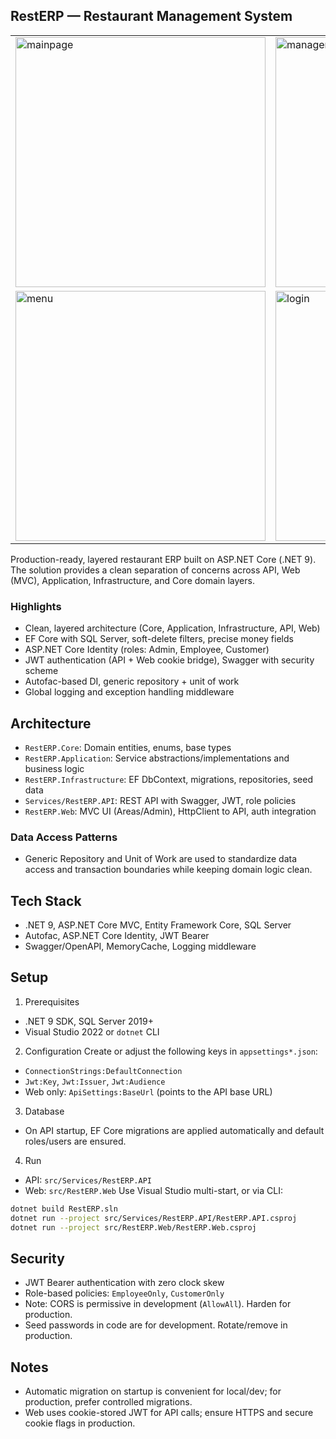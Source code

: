 ## RestERP — Restaurant Management System

<div align="center">
    <table>
        <tr>
            <td>
                <img src="https://github.com/user-attachments/assets/14fcac76-30d6-4b66-a919-d73a881c8e60" alt="mainpage" width="400"/>
            </td>
            <td>
                <img src="https://github.com/user-attachments/assets/4a868afa-651f-49c2-9358-d9650db4b7b2" alt="management" width="400"/>
            </td>
        </tr>
        <tr>
            <td>
                <img src="https://github.com/user-attachments/assets/74c4cadd-49ca-43e6-8060-00a5ba1af2b2" alt="menu" width="400"/>
            </td>
            <td>
                <img src="https://github.com/user-attachments/assets/8db0fe5f-c4d0-41a5-abc3-c5aa52bf1d85" alt="login" width="400"/>
            </td>
        </tr>
    </table>
</div>

Production-ready, layered restaurant ERP built on ASP.NET Core (.NET 9). The solution provides a clean separation of concerns across API, Web (MVC), Application, Infrastructure, and Core domain layers.

### Highlights
- Clean, layered architecture (Core, Application, Infrastructure, API, Web)
- EF Core with SQL Server, soft-delete filters, precise money fields
- ASP.NET Core Identity (roles: Admin, Employee, Customer)
- JWT authentication (API + Web cookie bridge), Swagger with security scheme
- Autofac-based DI, generic repository + unit of work
- Global logging and exception handling middleware

## Architecture
- `RestERP.Core`: Domain entities, enums, base types
- `RestERP.Application`: Service abstractions/implementations and business logic
- `RestERP.Infrastructure`: EF DbContext, migrations, repositories, seed data
- `Services/RestERP.API`: REST API with Swagger, JWT, role policies
- `RestERP.Web`: MVC UI (Areas/Admin), HttpClient to API, auth integration

### Data Access Patterns
- Generic Repository and Unit of Work are used to standardize data access and transaction boundaries while keeping domain logic clean.

## Tech Stack
- .NET 9, ASP.NET Core MVC, Entity Framework Core, SQL Server
- Autofac, ASP.NET Core Identity, JWT Bearer
- Swagger/OpenAPI, MemoryCache, Logging middleware

## Setup
1) Prerequisites
- .NET 9 SDK, SQL Server 2019+
- Visual Studio 2022 or `dotnet` CLI

2) Configuration
Create or adjust the following keys in `appsettings*.json`:
- `ConnectionStrings:DefaultConnection`
- `Jwt:Key`, `Jwt:Issuer`, `Jwt:Audience`
- Web only: `ApiSettings:BaseUrl` (points to the API base URL)

3) Database
- On API startup, EF Core migrations are applied automatically and default roles/users are ensured.

4) Run
- API: `src/Services/RestERP.API`
- Web: `src/RestERP.Web`
Use Visual Studio multi-start, or via CLI:
```bash
dotnet build RestERP.sln
dotnet run --project src/Services/RestERP.API/RestERP.API.csproj
dotnet run --project src/RestERP.Web/RestERP.Web.csproj
```

## Security
- JWT Bearer authentication with zero clock skew
- Role-based policies: `EmployeeOnly`, `CustomerOnly`
- Note: CORS is permissive in development (`AllowAll`). Harden for production.
- Seed passwords in code are for development. Rotate/remove in production.

## Notes
- Automatic migration on startup is convenient for local/dev; for production, prefer controlled migrations.
- Web uses cookie-stored JWT for API calls; ensure HTTPS and secure cookie flags in production.

